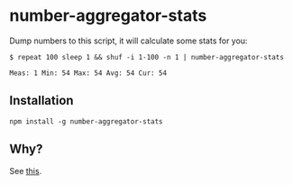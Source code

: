 # number-aggregator-stats

Dump numbers to this script, it will calculate some stats for you:

```
$ repeat 100 sleep 1 && shuf -i 1-100 -n 1 | number-aggregator-stats

Meas: 1 Min: 54 Max: 54 Avg: 54 Cur: 54
```

## Installation 

```
npm install -g number-aggregator-stats
```

## Why?

See [this](http://odino.org/better-performance-the-case-for-timeouts/).
